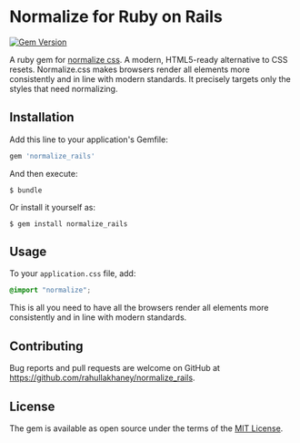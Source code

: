# Normalize for Ruby on Rails

[![Gem Version](https://badge.fury.io/rb/normalize_rails.svg)](https://badge.fury.io/rb/normalize_rails)

A ruby gem for [normalize css](https://necolas.github.io/normalize.css/).
A modern, HTML5-ready alternative to CSS resets.
Normalize.css makes browsers render all elements more consistently and in line with modern standards. It precisely targets only the styles that need normalizing.

## Installation

Add this line to your application's Gemfile:

```ruby
gem 'normalize_rails'
```

And then execute:

    $ bundle

Or install it yourself as:

    $ gem install normalize_rails

## Usage

To your ```application.css``` file, add:

```CSS
@import "normalize";
```

This is all you need to have all the browsers render all elements more consistently and in line with modern standards.


## Contributing

Bug reports and pull requests are welcome on GitHub at https://github.com/rahullakhaney/normalize_rails.


## License

The gem is available as open source under the terms of the [MIT License](http://opensource.org/licenses/MIT).

